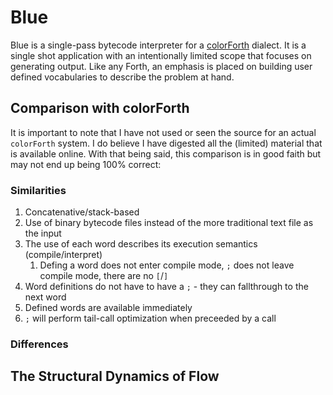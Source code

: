 # Blue

Blue is a single-pass bytecode interpreter for a [colorForth](https://colorforth.github.io/index.html) dialect. It is a single shot application with an intentionally limited scope that focuses on generating output. Like any Forth, an emphasis is placed on building user defined vocabularies to describe the problem at hand.

## Comparison with colorForth

It is important to note that I have not used or seen the source for an actual `colorForth` system. I do believe I have digested all the (limited) material that is available online. With that being said, this comparison is in good faith but may not end up being 100% correct:

### Similarities

1. Concatenative/stack-based
2. Use of binary bytecode files instead of the more traditional text file as the input
3. The use of each word describes its execution semantics (compile/interpret)
   1. Defing a word does not enter compile mode, `;` does not leave compile mode, there are no `[`/`]`
4. Word definitions do not have to have a `;` - they can fallthrough to the next word
5. Defined words are available immediately
6. `;` will perform tail-call optimization when preceeded by a call

### Differences

## The Structural Dynamics of Flow
